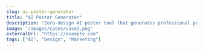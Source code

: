 ```yaml
---
slug: ai-poster-generator
title: "AI Poster Generator"
description: "Zero-design AI poster tool that generates professional posters in 4 styles within 30 seconds."
image: "/images/cases/case2.png"
externalUrl: "https://example.com"
tags: ["AI", "Design", "Marketing"]
---
```


